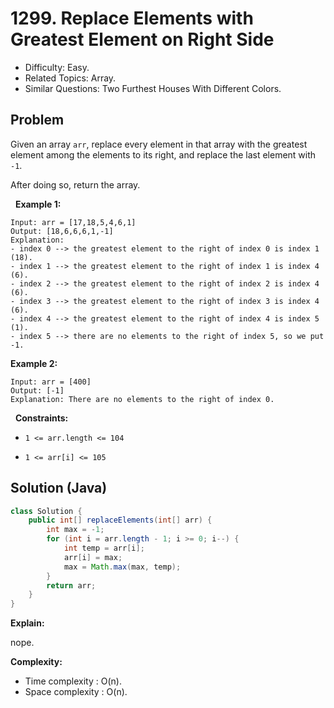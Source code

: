 # 1299. Replace Elements with Greatest Element on Right Side

- Difficulty: Easy.
- Related Topics: Array.
- Similar Questions: Two Furthest Houses With Different Colors.

## Problem

Given an array ```arr```, replace every element in that array with the greatest element among the elements to its right, and replace the last element with ```-1```.

After doing so, return the array.

 
**Example 1:**

```
Input: arr = [17,18,5,4,6,1]
Output: [18,6,6,6,1,-1]
Explanation: 
- index 0 --> the greatest element to the right of index 0 is index 1 (18).
- index 1 --> the greatest element to the right of index 1 is index 4 (6).
- index 2 --> the greatest element to the right of index 2 is index 4 (6).
- index 3 --> the greatest element to the right of index 3 is index 4 (6).
- index 4 --> the greatest element to the right of index 4 is index 5 (1).
- index 5 --> there are no elements to the right of index 5, so we put -1.
```

**Example 2:**

```
Input: arr = [400]
Output: [-1]
Explanation: There are no elements to the right of index 0.
```

 
**Constraints:**


	
- ```1 <= arr.length <= 104```
	
- ```1 <= arr[i] <= 105```



## Solution (Java)

```java
class Solution {
    public int[] replaceElements(int[] arr) {
        int max = -1;
        for (int i = arr.length - 1; i >= 0; i--) {
            int temp = arr[i];
            arr[i] = max;
            max = Math.max(max, temp);
        }
        return arr;
    }
}
```

**Explain:**

nope.

**Complexity:**

* Time complexity : O(n).
* Space complexity : O(n).
